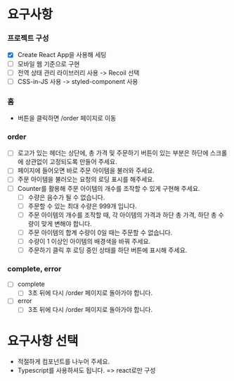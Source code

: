 # 요구사항

### 프로젝트 구성

- [x] Create React App을 사용해 세팅
- [ ] 모바일 웹 기준으로 구현
- [ ] 전역 상태 관리 라이브러리 사용 -> Recoil 선택
- [ ] CSS-in-JS 사용 -> styled-component 사용

### 홈

- 버튼을 클릭하면 /order 페이지로 이동

### order

- [ ] 로고가 있는 헤더는 상단에, 총 가격 및 주문하기 버튼이 있는 부분은 하단에 스크롤에 상관없이 고정되도록 만들어 주세요.
- [ ] 페이지에 들어오면 바로 주문 아이템을 불러와 주세요.
- [ ] 주문 아이템을 불러오는 요청의 로딩 표시를 해주세요.
- [ ] Counter를 활용해 주문 아이템의 개수를 조작할 수 있게 구현해 주세요.
  - [ ] 수량은 음수가 될 수 없습니다.
  - [ ] 주문할 수 있는 최대 수량은 999개 입니다.
  - [ ] 주문 아이템의 개수를 조작할 때, 각 아이템의 가격과 하단 총 가격, 하단 총 수량이 맞게 변해야 합니다.
  - [ ] 주문 아이템의 합계 수량이 0일 때는 주문할 수 없습니다.
  - [ ] 수량이 1 이상인 아이템의 배경색을 바꿔 주세요.
  - [ ] 주문하기 클릭 후 로딩 중인 상태를 하단 버튼에 표시해 주세요.

### complete, error

- [ ] complete
  - [ ] 3초 뒤에 다시 /order 페이지로 돌아가야 합니다.
- [ ] error
  - [ ] 3초 뒤에 다시 /order 페이지로 돌아가야 합니다.

# 요구사항 선택

- 적절하게 컴포넌트를 나누어 주세요.
- Typescript를 사용하셔도 됩니다. => react로만 구성
